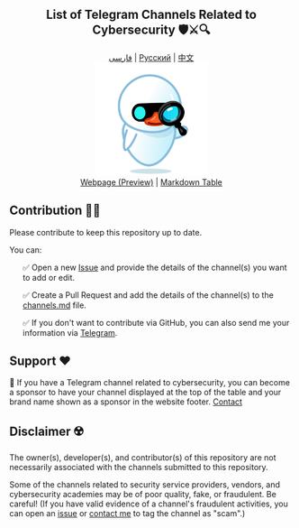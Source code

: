 <div align="center">
  <h2>List of Telegram Channels Related to Cybersecurity 🛡️⚔️🔍</h2>
</div>
<div align="center">
  <a href="./READMEs/README-fa.md">فارسی</a> | 
  <a href="./READMEs/README-ru.md">Русский</a> | 
  <a href="./READMEs/README-zh.md">中文</a>
</div>

<div align="center">
  <img src="./src/assets/icon.png" width="200" height="200" alt="Icon">
</div>

<div align="center">
  <a href="https://mehrazino.github.io/tg-cybersec/">Webpage (Preview)</a> |
  <a href="./src/data/channels.md">Markdown Table</a>
</div>

## Contribution 🤝🔄

Please contribute to keep this repository up to date.

You can:

<ul>
  <p>✅ Open a new <a href="https://github.com/mehrazino/tg-cybersec/issues/new">Issue</a> and provide the details of the channel(s) you want to add or edit.</p>
  <p>✅ Create a Pull Request and add the details of the channel(s) to the <a href="./src/data/channels.md">channels.md</a> file.</p>
  
  <p>✅ If you don't want to contribute via GitHub, you can also send me your information via <a href="https://telegram.me/mehrazeno">Telegram</a>.</p>
</ul>

## Support ❤️

💟 If you have a Telegram channel related to cybersecurity, you can become a sponsor to have your channel displayed at the top of the table and your brand name shown as a sponsor in the website footer. [Contact](https://telegram.me/mehrazeno)

## Disclaimer ☢️

The owner(s), developer(s), and contributor(s) of this repository are not necessarily associated with the channels submitted to this repository.

Some of the channels related to security service providers, vendors, and cybersecurity academies may be of poor quality, fake, or fraudulent. Be careful!
(If you have valid evidence of a channel's fraudulent activities, you can open an [issue](https://github.com/mehrazino/tg-cybersec/issues/new) or [contact me](https://telegram.me/mehrazeno) to tag the channel as "scam".)
